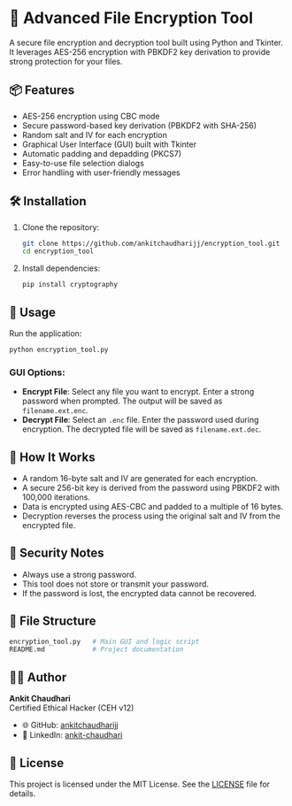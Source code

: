 # 🔐 Advanced File Encryption Tool

A secure file encryption and decryption tool built using Python and Tkinter. It leverages AES-256 encryption with PBKDF2 key derivation to provide strong protection for your files.

## 📦 Features

- AES-256 encryption using CBC mode
- Secure password-based key derivation (PBKDF2 with SHA-256)
- Random salt and IV for each encryption
- Graphical User Interface (GUI) built with Tkinter
- Automatic padding and depadding (PKCS7)
- Easy-to-use file selection dialogs
- Error handling with user-friendly messages

## 🛠️ Installation

1. Clone the repository:
   ```bash
   git clone https://github.com/ankitchaudharijj/encryption_tool.git
   cd encryption_tool
   ```

2. Install dependencies:
   ```bash
   pip install cryptography
   ```

## 🚀 Usage

Run the application:

```bash
python encryption_tool.py
```

### GUI Options:

- **Encrypt File**: Select any file you want to encrypt. Enter a strong password when prompted. The output will be saved as `filename.ext.enc`.
- **Decrypt File**: Select an `.enc` file. Enter the password used during encryption. The decrypted file will be saved as `filename.ext.dec`.

## 🧠 How It Works

- A random 16-byte salt and IV are generated for each encryption.
- A secure 256-bit key is derived from the password using PBKDF2 with 100,000 iterations.
- Data is encrypted using AES-CBC and padded to a multiple of 16 bytes.
- Decryption reverses the process using the original salt and IV from the encrypted file.

## 🔐 Security Notes

- Always use a strong password.
- This tool does not store or transmit your password.
- If the password is lost, the encrypted data cannot be recovered.

## 📁 File Structure

```bash
encryption_tool.py   # Main GUI and logic script
README.md            # Project documentation
```

## 🧑‍💻 Author

**Ankit Chaudhari**  
Certified Ethical Hacker (CEH v12) 
- 🌐 GitHub: [ankitchaudharijj](https://github.com/ankitchaudharijj)  
- 💼 LinkedIn: [ankit-chaudhari](https://www.linkedin.com/in/ankit-chaudhari-40346b318/)

## 📜 License

This project is licensed under the MIT License. See the [LICENSE](LICENSE) file for details.

